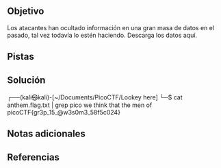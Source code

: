 ## Objetivo

Los atacantes han ocultado información en una gran masa de datos en el pasado, tal vez todavía lo estén haciendo. Descarga los datos aquí.
## Pistas
## Solución

┌──(kali㉿kali)-[~/Documents/PicoCTF/Lookey here]
└─$ cat anthem.flag.txt | grep pico 
      we think that the men of picoCTF{gr3p_15_@w3s0m3_58f5c024}



## Notas adicionales
## Referencias